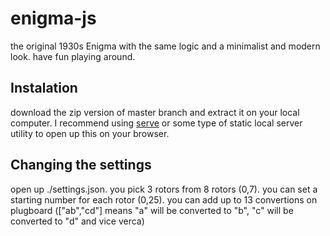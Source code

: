 # enigma-js
the original 1930s Enigma with the same logic and a minimalist and modern look. have fun playing around.
## Instalation
download the zip version of master branch and extract it on your local computer. I recommend using [serve](https://www.npmjs.com/package/serve) or some type of static local server utility to open up this on your browser.
## Changing the settings
open up ./settings.json. you pick 3 rotors from 8 rotors (0,7).
you can set a starting number for each rotor (0,25).
you can add up to 13 convertions on plugboard (["ab","cd"] means "a" will be converted to "b", "c" will be converted to "d" and vice verca) 
